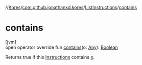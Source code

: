 //[Kores](../../../index.md)/[com.github.jonathanxd.kores](../index.md)/[ListInstructions](index.md)/[contains](contains.md)

# contains

[jvm]\
open operator override fun [contains](contains.md)(o: [Any](https://kotlinlang.org/api/latest/jvm/stdlib/kotlin/-any/index.html)): [Boolean](https://kotlinlang.org/api/latest/jvm/stdlib/kotlin/-boolean/index.html)

Returns true if this [Instructions](../-instructions/index.md) contains [o](contains.md).
